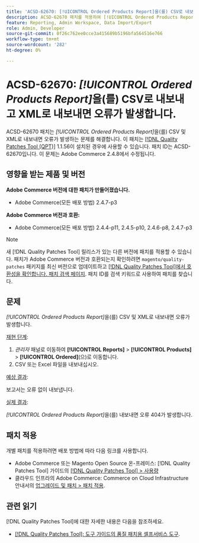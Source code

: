 ```yaml
---
title: 'ACSD-62670: [!UICONTROL Ordered Products Report]을(를) CSV로 내보내고 XML로 내보내면 오류가 발생합니다.'
description: ACSD-62670 패치를 적용하여 [!UICONTROL Ordered Products Report]을(를) CSV 및 XML로 내보내면 오류가 발생하는 Adobe Commerce 문제를 해결합니다.
feature: Reporting, Admin Workspace, Data Import/Export
role: Admin, Developer
source-git-commit: 0f26c762ee0cce3a415689b5196bfa564516e766
workflow-type: tm+mt
source-wordcount: '282'
ht-degree: 0%

---
```


# ACSD-62670: *[!UICONTROL Ordered Products Report]*&#x200B;을(를) CSV로 내보내고 XML로 내보내면 오류가 발생합니다.

ACSD-62670 패치는 *[!UICONTROL Ordered Products Report]*&#x200B;을(를) CSV 및 XML로 내보내면 오류가 발생하는 문제를 해결합니다. 이 패치는 [[!DNL Quality Patches Tool (QPT)]](https://experienceleague.adobe.com/docs/commerce-operations/tools/quality-patches-tool/usage.html) 1.1.56이 설치된 경우에 사용할 수 있습니다. 패치 ID는 ACSD-62670입니다. 이 문제는 Adobe Commerce 2.4.8에서 수정됩니다.

## 영향을 받는 제품 및 버전

**Adobe Commerce 버전에 대한 패치가 만들어졌습니다.**

* Adobe Commerce(모든 배포 방법) 2.4.7-p3

**Adobe Commerce 버전과 호환:**

* Adobe Commerce(모든 배포 방법) 2.4.4-p11, 2.4.5-p10, 2.4.6-p8, 2.4.7-p3

>[!NOTE]
>
>새 [!DNL Quality Patches Tool] 릴리스가 있는 다른 버전에 패치를 적용할 수 있습니다. 패치가 Adobe Commerce 버전과 호환되는지 확인하려면 `magento/quality-patches` 패키지를 최신 버전으로 업데이트하고 [[!DNL Quality Patches Tool]에서 호환성을 확인합니다. 패치 검색 페이지](https://experienceleague.adobe.com/tools/commerce-quality-patches/index.html). 패치 ID를 검색 키워드로 사용하여 패치를 찾습니다.

## 문제

*[!UICONTROL Ordered Products Report]*&#x200B;을(를) CSV 및 XML로 내보내면 오류가 발생합니다.

<u>재현 단계</u>:

1. *관리자* 패널로 이동하여 **[!UICONTROL Reports]** > **[!UICONTROL Products]** > **[!UICONTROL Ordered]**(으)로 이동합니다.
1. CSV 또는 Excel 파일을 내보내십시오.

<u>예상 결과</u>:

보고서는 오류 없이 내보냅니다.

<u>실제 결과</u>:

*[!UICONTROL Ordered Products Report]*&#x200B;을(를) 내보내면 오류 404가 발생합니다.

## 패치 적용

개별 패치를 적용하려면 배포 방법에 따라 다음 링크를 사용합니다.

* Adobe Commerce 또는 Magento Open Source 온-프레미스: [!DNL Quality Patches Tool] 가이드의 [[!DNL Quality Patches Tool] > 사용량](/help/tools/quality-patches-tool/usage.md)
* 클라우드 인프라의 Adobe Commerce: Commerce on Cloud Infrastructure 안내서의 [업그레이드 및 패치 > 패치 적용](https://experienceleague.adobe.com/docs/commerce-cloud-service/user-guide/develop/upgrade/apply-patches.html).

## 관련 읽기

[!DNL Quality Patches Tool]에 대한 자세한 내용은 다음을 참조하세요.

* [[!DNL Quality Patches Tool]: 도구 가이드의 품질 패치용 셀프서비스 도구](/help/tools/quality-patches-tool/quality-patches-tool-to-self-serve-quality-patches.md).
